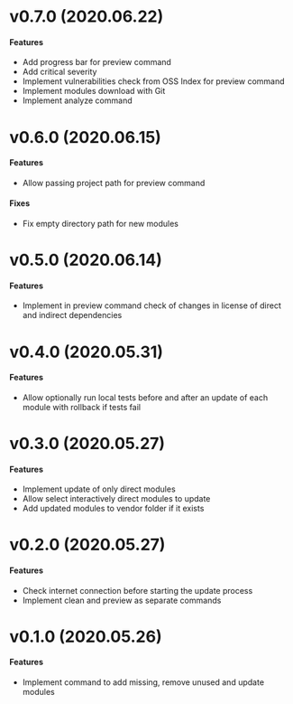 # v0.7.0 (2020.06.22)

#### Features
- Add progress bar for preview command
- Add critical severity
- Implement vulnerabilities check from OSS Index for preview command
- Implement modules download with Git
- Implement analyze command

# v0.6.0 (2020.06.15)

#### Features
- Allow passing project path for preview command

#### Fixes
- Fix empty directory path for new modules

# v0.5.0 (2020.06.14)

#### Features
- Implement in preview command check of changes in license of direct and indirect dependencies

# v0.4.0 (2020.05.31)

#### Features
- Allow optionally run local tests before and after an update of each module with rollback if tests fail

# v0.3.0 (2020.05.27)

#### Features
- Implement update of only direct modules
- Allow select interactively direct modules to update
- Add updated modules to vendor folder if it exists

# v0.2.0 (2020.05.27)

#### Features
- Check internet connection before starting the update process
- Implement clean and preview as separate commands

# v0.1.0 (2020.05.26)

#### Features
- Implement command to add missing, remove unused and update modules